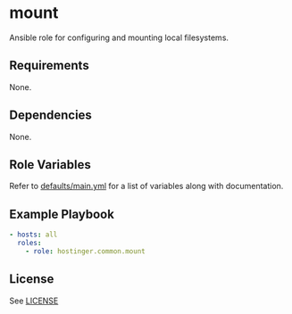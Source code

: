 # mount

Ansible role for configuring and mounting local filesystems.

## Requirements

None.

## Dependencies

None.

## Role Variables

Refer to [defaults/main.yml](defaults/main.yml) for a list of variables along with documentation.

## Example Playbook

```yaml
- hosts: all
  roles:
    - role: hostinger.common.mount
```

## License

See [LICENSE](../../LICENSE)
